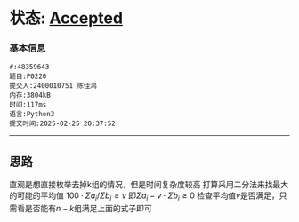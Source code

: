 # 状态: [Accepted](http://dsbpython.openjudge.cn/dspythonbook/solution/48359643/)

### 基本信息
```
#:48359643
题目:P0220
提交人:2400010751 陈佳鸿
内存:3804kB
时间:117ms
语言:Python3
提交时间:2025-02-25 20:37:52
```
---
## 思路
直观是想直接枚举去掉k组的情况，但是时间复杂度较高
打算采用二分法来找最大的可能的平均值
$100·Σa_i/Σb_i\geq v$
即$Σa_i-v\cdot Σb_i\geq0$
检查平均值$v$是否满足，只需看是否能有$n-k$组满足上面的式子即可




